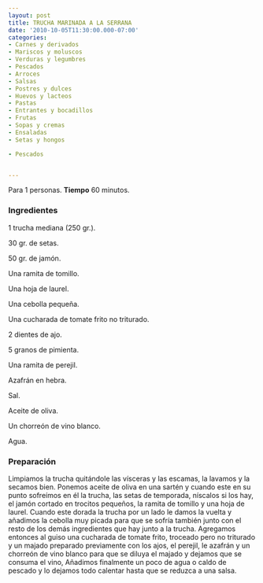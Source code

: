 ```yaml
---
layout: post
title: TRUCHA MARINADA A LA SERRANA
date: '2010-10-05T11:30:00.000-07:00'
categories:
- Carnes y derivados
- Mariscos y moluscos
- Verduras y legumbres
- Pescados
- Arroces
- Salsas
- Postres y dulces
- Huevos y lacteos
- Pastas
- Entrantes y bocadillos
- Frutas
- Sopas y cremas
- Ensaladas
- Setas y hongos

- Pescados


---
```


Para 1 personas.
<b>Tiempo</b> 60 minutos.

<h3>Ingredientes</h3>

1 trucha mediana (250 gr.).

30 gr. de setas.

50 gr. de jamón.

Una ramita de tomillo.

Una hoja de laurel.

Una cebolla pequeña.

Una cucharada de tomate frito no triturado.

2 dientes de ajo.

5 granos de pimienta.

Una ramita de perejil.

Azafrán en hebra.

Sal.

Aceite de oliva.

Un chorreón de vino blanco.

Agua.

<h3>Preparación</h3>

Limpiamos la trucha quitándole las vísceras y las escamas, la lavamos y la secamos bien. Ponemos aceite de oliva en una sartén y cuando este en su punto sofreímos en él la trucha, las setas de temporada, níscalos si los hay, el jamón cortado en trocitos pequeños, la ramita de tomillo y una hoja de laurel. Cuando este dorada la trucha por un lado le damos la vuelta y añadimos la cebolla muy picada para que se sofría también junto con el resto de los demás ingredientes que hay junto a la trucha. Agregamos entonces al guiso una cucharada de tomate frito, troceado pero no triturado y un majado preparado previamente con los ajos, el perejil, le azafrán y un chorreón de vino blanco para que se diluya el majado y dejamos que se consuma el vino, Añadimos finalmente un poco de agua o caldo de pescado y lo dejamos todo calentar hasta que se reduzca a una salsa.

